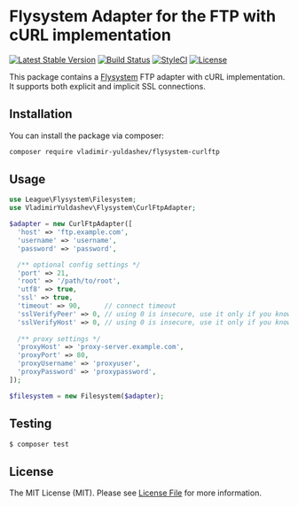 # Flysystem Adapter for the FTP with cURL implementation

[![Latest Stable Version](https://poser.pugx.org/vladimir-yuldashev/flysystem-curlftp/v/stable?format=flat-square)](https://packagist.org/packages/vladimir-yuldashev/flysystem-curlftp)
[![Build Status](https://github.com/vyuldashev/flysystem-curlftp/workflows/Tests/badge.svg)](https://github.com/vyuldashev/flysystem-curlftp/actions)
[![StyleCI](https://styleci.io/repos/90028075/shield?branch=master)](https://styleci.io/repos/90028075)
[![License](https://poser.pugx.org/vladimir-yuldashev/flysystem-curlftp/license?format=flat-square)](https://packagist.org/packages/vladimir-yuldashev/flysystem-curlftp)

This package contains a [Flysystem](https://flysystem.thephpleague.com/) FTP adapter with cURL implementation.
It supports both explicit and implicit SSL connections.

## Installation

You can install the package via composer:

``` bash
composer require vladimir-yuldashev/flysystem-curlftp
```

## Usage

``` php
use League\Flysystem\Filesystem;
use VladimirYuldashev\Flysystem\CurlFtpAdapter;

$adapter = new CurlFtpAdapter([
  'host' => 'ftp.example.com',
  'username' => 'username',
  'password' => 'password',

  /** optional config settings */
  'port' => 21,
  'root' => '/path/to/root',
  'utf8' => true,
  'ssl' => true,
  'timeout' => 90,		// connect timeout
  'sslVerifyPeer' => 0, // using 0 is insecure, use it only if you know what you're doing
  'sslVerifyHost' => 0, // using 0 is insecure, use it only if you know what you're doing
  
  /** proxy settings */
  'proxyHost' => 'proxy-server.example.com',
  'proxyPort' => 80,
  'proxyUsername' => 'proxyuser',
  'proxyPassword' => 'proxypassword',
]);

$filesystem = new Filesystem($adapter);
``` 

## Testing

``` bash
$ composer test
```

## License

The MIT License (MIT). Please see [License File](LICENSE) for more information.
